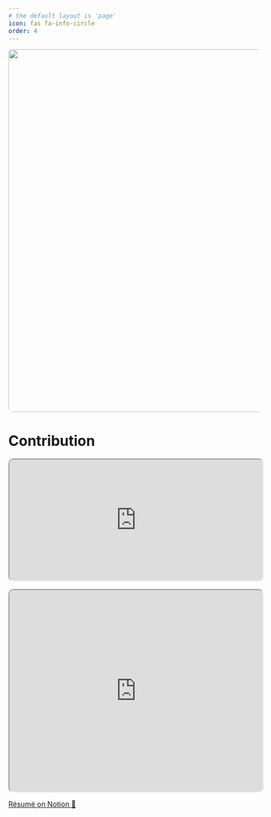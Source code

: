 ```yaml
---
# the default layout is 'page'
icon: fas fa-info-circle
order: 4
---
```


<img style="width:720px; border-radius: 7px;" src="https://github.com/user-attachments/assets/3af955a7-457c-455d-aeac-41af00ce6f81"/>

<h1>Contribution</h1>

<iframe width="100%" height="240" src="https://cynicdog.github.io/commits-spread/" style="border-radius: 10px;"></iframe>
<iframe width="100%" height="400" src="https://cynicdog.github.io/commits-spread/#/network" style="margin-top: 15px; border-radius: 10px;"></iframe>

<a href="https://destiny-haddock-3af.notion.site/About-Me-1a9ebffe97d6437994ee0208bb92142d">Résumé on Notion 👀</a>
